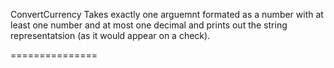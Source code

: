 ConvertCurrency 
Takes exactly one arguemnt formated as a number with at least one number and at most one decimal and prints out the string representatsion (as it would appear on a check).

===============
